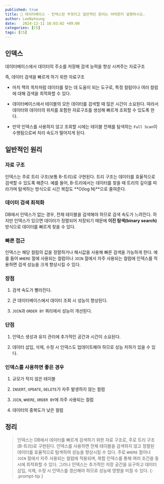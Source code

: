 ```yaml
---
published: true
title: 💜 데이터베이스 - 인덱스란 무엇이고 일반적인 원리는 어떠한지 설명하시오.
author: LeeNaYoung
date:   2024-12-11 16:03:02 +09:00
categories: [CS]
tags: [CS]
---
```


## 인덱스

데이터베이스에서 데이터의 주소를 저장해 검색 능력을 향상 시켜주는 자료구조

즉, 데이터 검색을 빠르게 하기 위한 자료구조

- 마치 책의 목차처럼 데이터를 찾는 데 도움이 되는 도구로, 특정 컬럼이나 여러 컬럼에 대해 검색을 최적화할 수 있다. 

- 데이터베이스에서 테이블의 모든 데이터를 검색할 때 많은 시간이 소요된다. 따라서 데이터와 데이터의 위치를 포함한 자료구조를 생성해 빠르게 조회할 수 있도록 한다.

- 만약 인덱스를 사용하지 않고 조회할 시에는 테이블 전체를 탐색하는 `Full Scan`이 수행됨으로써 처리 속도가 떨어지게 된다.

## 일반적인 원리

### 자료 구조

인덱스는 주로 트리 구조(보통 B-트리)로 구현된다. 트리 구조는 데이터를 효율적으로 검색할 수 있도록 해준다. 예를 들어, B-트리에서는 데이터를 찾을 때 트리의 깊이를 따라가며 탐색하는 방식으로 시간 복잡도 **O(log N)**으로 줄여준다.


### 데이터 검색 최적화

DB에서 인덱스가 없는 경우, 전체 테이블을 검색해야 하므로 검색 속도가 느려진다. 하지만 인덱스가 있으면 데이터가 정렬되어 저장되기 때문에  **이진 탐색(binary search)** 방식으로 데이터를 빠르게 찾을 수 있다.


### 빠른 접근

인덱스는 해당 컬럼의 값을 정렬하거나 해시값을 사용해 빠른 검색을 가능하게 한다. 예를 들어 `WHERE` 절에 사용되는 컬럼이나 `JOIN` 절에서 자주 사용되는 컬럼에 인덱스를 적용하면 검색 성능을 크게 향상시킬 수 있다.

### 장점

1. 검색 속도가 빨라진다.

2. 큰 데이터베이스에서 데이터 조회 시 성능이 향상된다.

3. `JOIN`과 `ORDER BY` 쿼리에서 성능이 개선된다.


### 단점

1. 인덱스 생성과 유지 관리에 추가적인 공간과 시간이 소요된다.

2. 데이터 삽입, 삭제, 수정 시 인덱스도 업데이트해야 하므로 성능 저하가 있을 수 있다.

###  인덱스를 사용하면 좋은 경우

1. 규모가 작지 않은 테이블

2. `INSERT`, `UPDATE`, `DELETE`가 자주 발생하지 않는 컬럼

3. `JOIN`, `WHERE`, `ORDER BY`에 자주 사용되는 컬럼

4. 데이터의 중복도가 낮은 컬럼


## 정리

>인덱스는 DB에서 데이터를 빠르게 검색하기 위한 자료 구조로, 주로 트리 구조(B-트리)로 구현된다. 인덱스를 사용하면 전체 테이블을 검색하지 않고 정렬된 데이터를 효율적으로 탐색하여 성능을 향상시킬 수 있다. 주로 `WHERE` 절이나 `JOIN` 절에서 자주 사용되는 컬럼에 적용되며, 복합 인덱스를 통해 여러 조건을 동시에 최적화할 수 있다. 그러나 인덱스는 추가적인 저장 공간을 요구하고 데이터 삽입, 삭제, 수정 시 인덱스를 갱신해야 하므로 성능에 영향을 미칠 수 있다.
{: .prompt-tip }